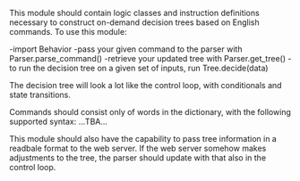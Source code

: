 This module should contain logic classes and instruction definitions necessary to construct on-demand decision trees based on English commands. To use this module:

-import Behavior
-pass your given command to the parser with Parser.parse_command()
-retrieve your updated tree with Parser.get_tree()
-to run the decision tree on a given set of inputs, run Tree.decide(data)

The decision tree will look a lot like the control loop, with conditionals and state transitions.

Commands should consist only of words in the dictionary, with the following supported syntax:
...TBA...

This module should also have the capability to pass tree information in a readbale format to the web server.
If the web server somehow makes adjustments to the tree, the parser should update with that also in the control loop.
